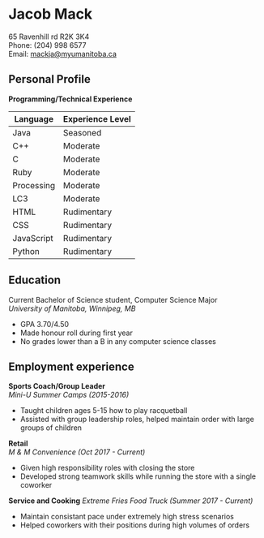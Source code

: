 # **Jacob Mack**
65 Ravenhill rd R2K 3K4  
Phone: (204) 998 6577  
Email: mackja@myumanitoba.ca

## **Personal Profile**  
**Programming/Technical Experience**  

| Language      | Experience Level|      
| ------------- |---------------  |
| Java          | Seasoned        |
| C++           | Moderate        |
| C             | Moderate        |
| Ruby          | Moderate        |
|Processing     | Moderate        |
| LC3           | Moderate        |
| HTML          | Rudimentary     |
| CSS           | Rudimentary     |
| JavaScript    | Rudimentary     |
| Python        | Rudimentary     | 


## **Education**  
Current Bachelor of Science student, Computer Science Major 		        
_University of Manitoba, Winnipeg, MB_  
*	GPA 3.70/4.50  
*	Made honour roll during first year  
*	No grades lower than a B in any computer science classes 

## **Employment experience**  
**Sports Coach/Group Leader**  
_Mini-U Summer Camps (2015-2016)_
*	Taught children ages 5-15 how to play racquetball
*	Assisted with group leadership roles, helped maintain order with large groups of children

**Retail**  
_M & M Convenience (Oct 2017 - Current)_				                     
*	Given high responsibility roles with closing the store
*	Developed strong teamwork skills while running the store with a single coworker

**Service and Cooking**
_Extreme Fries Food Truck (Summer 2017 - Current)_
* Maintain consistant pace under extremely high stress scenarios
* Helped coworkers with their positions during high volumes of orders 


